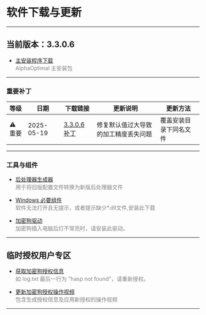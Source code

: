# 软件下载与更新

---

## 当前版本：3.3.0.6

- [主安装程序下载](download/AlphaOptimalSetup.rar)  
  <span style="color:gray;">AlphaOptimal 主安装包</span>

---

### 重要补丁

| 等级   | 日期         | 下载链接                                         | 更新说明                                               | 更新方法                   |
|--------|--------------|-------------------------------------------------|--------------------------------------------------------|----------------------------|
| ⚠️重要 | 2025-05-19   | [3.3.0.6补丁](download/AlphaOptimal-3.3.0.6-patch20250519.rar)  | 修复默认值过大导致的加工精度丢失问题   | 覆盖安装目录下同名文件     |

---

### 工具与组件

- [后处理器生成器](download/Generator.rar)  
  <span style="color:gray;">用于将旧版配置文件转换为新版后处理器文件</span>

- [Windows 必要组件](download/VC_redist.x64.rar)  
  <span style="color:gray;">软件无法打开且无提示，或者提示缺少*.dll文件,安装此下载</span>

- [加密狗驱动](download/HASPUserSetup%20v9.15.rar)  
  <span style="color:gray;">加密狗插入电脑后灯不常亮时，请安装此驱动。</span>

---

## 临时授权用户专区

- [获取加密狗授权信息](download/HASPUserSetup%20v9.15.rar)  
  <span style="color:gray;">如 log.txt 最后一行为 "hasp not found"，请重新授权。</span>

- [更新加密狗授权操作视频](download/更新加密狗授权操作.rar)  
  <span style="color:gray;">包含生成授权信息及应用新授权的操作视频</span>

---
